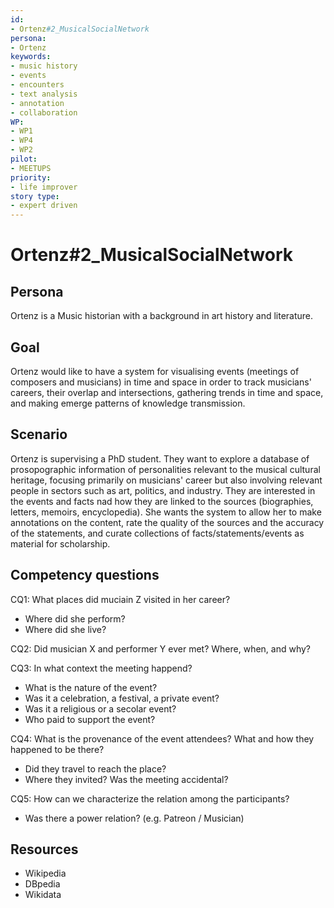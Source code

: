 ```yaml
---
id:
- Ortenz#2_MusicalSocialNetwork
persona:
- Ortenz
keywords:
- music history
- events
- encounters
- text analysis
- annotation
- collaboration
WP:
- WP1
- WP4
- WP2
pilot:
- MEETUPS
priority:
- life improver
story type:
- expert driven
---
```

# Ortenz#2_MusicalSocialNetwork

## Persona

Ortenz is a Music historian with a background in art history and literature.

## Goal

Ortenz would like to have a system for visualising events (meetings of composers and musicians) in time and space in 
order to track musicians' careers, their overlap and intersections, gathering trends in time and space, and making 
emerge patterns of knowledge transmission.

## Scenario  

Ortenz is supervising a PhD student.
They want to explore a database of prosopographic information of personalities relevant to the musical cultural heritage, focusing primarily on
musicians' career but also involving relevant people in sectors such as art, politics, and industry.
They are interested in the events and facts nad how they are linked to the sources (biographies, letters, memoirs, encyclopedia).
She wants the system to allow her to make annotations on the content, rate the quality of the sources and the accuracy of the statements,
and curate collections of facts/statements/events as material for scholarship.

## Competency questions

CQ1: What places did muciain Z visited in her career?

* Where did she perform?
* Where did she live?

CQ2: Did musician X and performer Y ever met? Where, when, and why?

CQ3: In what context the meeting happend? 

* What is the nature of the event? 
* Was it a celebration, a festival, a private event?
* Was it a religious or a secolar event?
* Who paid to support the event?

CQ4: What is the provenance of the event attendees? What and how they happened to be there?

* Did they travel to reach the place?
* Where they invited? Was the meeting accidental?

CQ5: How can we characterize the relation among the participants?

* Was there a power relation? (e.g. Patreon / Musician)



## Resources
- Wikipedia
- DBpedia
- Wikidata
